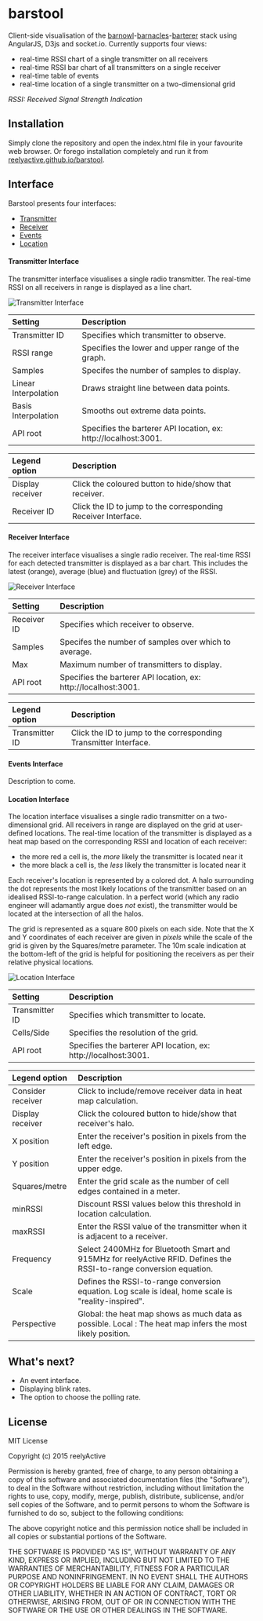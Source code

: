 barstool
========

Client-side visualisation of the [barnowl](https://github.com/reelyactive/barnowl)-[barnacles](https://github.com/reelyactive/barnacles)-[barterer](https://github.com/reelyactive/barterer) stack using AngularJS, D3js and socket.io.  Currently supports four views:
- real-time RSSI chart of a single transmitter on all receivers
- real-time RSSI bar chart of all transmitters on a single receiver
- real-time table of events
- real-time location of a single transmitter on a two-dimensional grid

_RSSI: Received Signal Strength Indication_


Installation
------------

Simply clone the repository and open the index.html file in your favourite web browser.  Or forego installation completely and run it from [reelyactive.github.io/barstool](http://reelyactive.github.io/barstool/).


Interface
---------

Barstool presents four interfaces:
- [Transmitter](#transmitter-interface)
- [Receiver](#receiver-interface)
- [Events](#events-interface)
- [Location](#location-interface)

#### Transmitter Interface

The transmitter interface visualises a single radio transmitter.  The real-time RSSI on all receivers in range is displayed as a line chart.

![Transmitter Interface](http://reelyactive.github.io/barstool/images/transmitterInterface.png)

| Setting              | Description                                         |
|:---------------------|:----------------------------------------------------|
| Transmitter ID       | Specifies which transmitter to observe.             | 
| RSSI range           | Specifies the lower and upper range of the graph.   |
| Samples              | Specifes the number of samples to display.          |
| Linear Interpolation | Draws straight line between data points.            |
| Basis Interpolation  | Smooths out extreme data points.                    |
| API root             | Specifies the barterer API location, ex: http://localhost:3001. |

| Legend option    | Description                                             |
|:-----------------|:--------------------------------------------------------|
| Display receiver | Click the coloured button to hide/show that receiver.   |
| Receiver ID      | Click the ID to jump to the corresponding Receiver Interface. |

#### Receiver Interface

The receiver interface visualises a single radio receiver.  The real-time RSSI for each detected transmitter is displayed as a bar chart.  This includes the latest (orange), average (blue) and fluctuation (grey) of the RSSI.

![Receiver Interface](http://reelyactive.github.io/barstool/images/receiverInterface.png)

| Setting     | Description                                                  |
|:------------|:-------------------------------------------------------------|
| Receiver ID | Specifies which receiver to observe.                         |
| Samples     | Specifes the number of samples over which to average.        |
| Max         | Maximum number of transmitters to display.                   |
| API root    | Specifies the barterer API location, ex: http://localhost:3001. |

| Legend option  | Description                                               |
|:---------------|:----------------------------------------------------------|
| Transmitter ID | Click the ID to jump to the corresponding Transmitter Interface. |

#### Events Interface

Description to come.

#### Location Interface

The location interface visualises a single radio transmitter on a two-dimensional grid.  All receivers in range are displayed on the grid at user-defined locations.  The real-time location of the transmitter is displayed as a heat map based on the corresponding RSSI and location of each receiver:
- the more red a cell is, the _more_ likely the transmitter is located near it
- the more black a cell is, the _less_ likely the transmitter is located near it

Each receiver's location is represented by a colored dot.  A halo surrounding the dot represents the most likely locations of the transmitter based on an idealised RSSI-to-range calculation.  In a perfect world (which any radio engineer will adamantly argue does _not_ exist), the transmitter would be located at the intersection of all the halos.

The grid is represented as a square 800 pixels on each side.  Note that the X and Y coordinates of each receiver are given in _pixels_ while the scale of the grid is given by the Squares/metre parameter.  The 10m scale indication at the bottom-left of the grid is helpful for positioning the receivers as per their relative physical locations.

![Location Interface](http://reelyactive.github.io/barstool/images/locationInterface.png)

| Setting        | Description                                               |
|:---------------|:----------------------------------------------------------|
| Transmitter ID | Specifies which transmitter to locate.                    |
| Cells/Side     | Specifies the resolution of the grid.                     |
| API root       | Specifies the barterer API location, ex: http://localhost:3001. |

| Legend option     | Description                                            |
|:------------------|:-------------------------------------------------------|
| Consider receiver | Click to include/remove receiver data in heat map calculation. |
| Display receiver  | Click the coloured button to hide/show that receiver's halo. |
| X position        | Enter the receiver's position in pixels from the left edge. |
| Y position        | Enter the receiver's position in pixels from the upper edge. |
| Squares/metre     | Enter the grid scale as the number of cell edges contained in a meter. |
| minRSSI           | Discount RSSI values below this threshold in location calculation. |
| maxRSSI           | Enter the RSSI value of the transmitter when it is adjacent to a receiver. |
| Frequency         | Select 2400MHz for Bluetooth Smart and 915MHz for reelyActive RFID.  Defines the RSSI-to-range conversion equation. |
| Scale             | Defines the RSSI-to-range conversion equation.  Log scale is ideal, home scale is "reality-inspired". |
| Perspective       | Global: the heat map shows as much data as possible. Local : The heat map infers the most likely position. |


What's next?
------------

* An event interface.
* Displaying blink rates.
* The option to choose the polling rate.


License
-------

MIT License

Copyright (c) 2015 reelyActive

Permission is hereby granted, free of charge, to any person obtaining a copy of this software and associated documentation files (the "Software"), to deal in the Software without restriction, including without limitation the rights to use, copy, modify, merge, publish, distribute, sublicense, and/or sell copies of the Software, and to permit persons to whom the Software is furnished to do so, subject to the following conditions:

The above copyright notice and this permission notice shall be included in all copies or substantial portions of the Software.

THE SOFTWARE IS PROVIDED "AS IS", WITHOUT WARRANTY OF ANY KIND, EXPRESS OR 
IMPLIED, INCLUDING BUT NOT LIMITED TO THE WARRANTIES OF MERCHANTABILITY, 
FITNESS FOR A PARTICULAR PURPOSE AND NONINFRINGEMENT. IN NO EVENT SHALL THE 
AUTHORS OR COPYRIGHT HOLDERS BE LIABLE FOR ANY CLAIM, DAMAGES OR OTHER 
LIABILITY, WHETHER IN AN ACTION OF CONTRACT, TORT OR OTHERWISE, ARISING FROM, 
OUT OF OR IN CONNECTION WITH THE SOFTWARE OR THE USE OR OTHER DEALINGS IN 
THE SOFTWARE.
